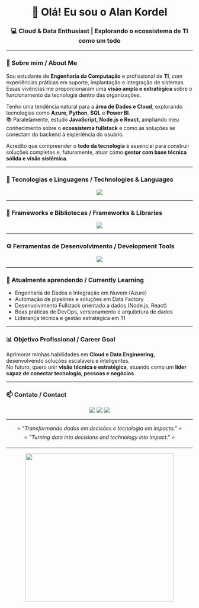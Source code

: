 <h1 align="center">👋 Olá! Eu sou o Alan Kordel</h1>
<h3 align="center">💻 Cloud & Data Enthusiast | Explorando o ecossistema de TI como um todo</h3>

---

### 🚀 Sobre mim / About Me

Sou estudante de **Engenharia da Computação** e profissional de **TI**, com experiências práticas em suporte, implantação e integração de sistemas.  
Essas vivências me proporcionaram uma **visão ampla e estratégica** sobre o funcionamento da tecnologia dentro das organizações.  

Tenho uma tendência natural para a **área de Dados e Cloud**, explorando tecnologias como **Azure**, **Python**, **SQL** e **Power BI**.  
📚 Paralelamente, estudo **JavaScript, Node.js e React**, ampliando meu conhecimento sobre o **ecossistema fullstack** e como as soluções se conectam do backend à experiência do usuário.

Acredito que compreender o **todo da tecnologia** é essencial para construir soluções completas e, futuramente, atuar como **gestor com base técnica sólida e visão sistêmica**.

---

### 🧠 Tecnologias e Linguagens / Technologies & Languages

<p align="center">
  <img src="https://skillicons.dev/icons?i=python,sql,js,c,cpp" />
</p>

---

### 🚀 Frameworks e Bibliotecas / Frameworks & Libraries

<p align="center">
  <img src="https://skillicons.dev/icons?i=nodejs,react,express,azure,powerbi,docker" />
</p>

---

### ⚙️ Ferramentas de Desenvolvimento / Development Tools

<p align="center">
  <img src="https://skillicons.dev/icons?i=git,github,vscode,figma,postman" />
</p>

---

### 🌱 Atualmente aprendendo / Currently Learning

- Engenharia de Dados e Integração em Nuvem (Azure)  
- Automação de pipelines e soluções em Data Factory  
- Desenvolvimento Fullstack orientado a dados (Node.js, React)  
- Boas práticas de DevOps, versionamento e arquitetura de dados  
- Liderança técnica e gestão estratégica em TI  

---

### 📊 Objetivo Profissional / Career Goal

Aprimorar minhas habilidades em **Cloud e Data Engineering**, desenvolvendo soluções escaláveis e inteligentes.  
No futuro, quero unir **visão técnica e estratégica**, atuando como um **líder capaz de conectar tecnologia, pessoas e negócios**.

---

### 📫 Contato / Contact

<p align="center">
  <a href="mailto:seu.email@exemplo.com"><img src="https://img.shields.io/badge/Email-0078D4?style=for-the-badge&logo=gmail&logoColor=white"/></a>
  <a href="https://linkedin.com/in/alankordel"><img src="https://img.shields.io/badge/LinkedIn-0A66C2?style=for-the-badge&logo=linkedin&logoColor=white"/></a>
  <a href="https://github.com/AlanKordel"><img src="https://img.shields.io/badge/GitHub-333333?style=for-the-badge&logo=github&logoColor=white"/></a>
</p>

---

<p align="center">
  ⭐ <i>"Transformando dados em decisões e tecnologia em impacto."</i> ⭐  
  <br>
  ⭐ <i>"Turning data into decisions and technology into impact."</i> ⭐
</p>

---

<p align="center">
  <img src="https://raw.githubusercontent.com/saadeghi/saadeghi/master/dino.gif" width="400" />
</p>
